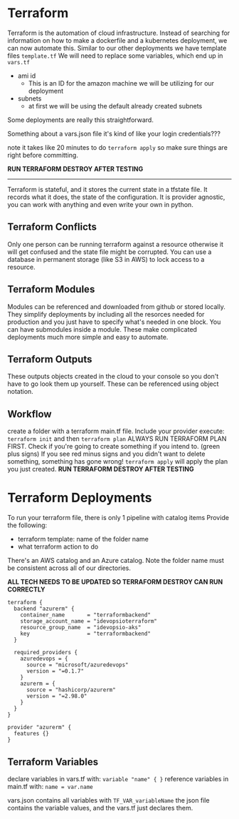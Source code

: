 # Terraform
Terraform is the automation of cloud infrastructure. 
Instead of searching for information on how to make a dockerfile and a kubernetes deployment, we can now automate this. 
Similar to our other deployments we have template files `template.tf` 
We will need to replace some variables, which end up in `vars.tf`
* ami id
  * This is an ID for the amazon machine we will be utilizing for our deployment
* subnets
  * at first we will be using the default already created subnets

Some deployments are really this straightforward.


Something about a vars.json file
it's kind of like your login credentials???

note it takes like 20 minutes to do `terraform apply` so make sure things are right before committing.

**RUN TERRAFORM DESTROY AFTER TESTING**

----------------

Terraform is stateful, and it stores the current state in a tfstate file.
It records what it does, the state of the configuration. 
It is provider agnostic, you can work with anything and even write your own in python.

## Terraform Conflicts
Only one person can be running terraform against a resource otherwise it will get confused and the state file might be corrupted.
You can use a database in permanent storage (like S3 in AWS) to lock access to a resource.

## Terraform Modules
Modules can be referenced and downloaded from github or stored locally.
They simplify deployments by including all the resorces needed for production and you just have to specify what's needed in one block. 
You can have submodules inside a module.
These make complicated deployments much more simple and easy to automate.

## Terraform Outputs
These outputs objects created in the cloud to your console so you don't have to go look them up yourself.
These can be referenced using object notation.

## Workflow
create a folder with a terraform main.tf file.
Include your provider
execute:
`terraform init`
and then
`terraform plan`
ALWAYS RUN TERRAFORM PLAN FIRST.
Check if you're going to create something if you intend to. (green plus signs)
If you see red minus signs and you didn't want to delete something, something has gone wrong!
`terraform apply` will apply the plan you just created.
**RUN TERRAFORM DESTROY AFTER TESTING**

# Terraform Deployments
To run your terraform file, there is only 1 pipeline with catalog items
Provide the following:
* terraform template: name of the folder name
* what terraform action to do

There's an AWS catalog and an Azure catalog.
Note the folder name must be consistent across all of our directories.

**ALL TECH NEEDS TO BE UPDATED SO TERRAFORM DESTROY CAN RUN CORRECTLY**

```
terraform {
  backend "azurerm" {
    container_name       = "terraformbackend"
    storage_account_name = "idevopsioterraform"
    resource_group_name  = "idevopsio-aks"
    key                  = "terraformbackend"
  }

  required_providers {
    azuredevops = {
      source = "microsoft/azuredevops"
      version = "=0.1.7"
    }
    azurerm = {
      source = "hashicorp/azurerm"
      version = "=2.98.0"
    }
  }
}

provider "azurerm" {
  features {}
}
```
## Terraform Variables
declare variables in vars.tf with:
`variable "name" { }`
reference variables in main.tf with:
`name = var.name`

vars.json contains all variables with `TF_VAR_variableName`
the json file contains the variable values, and the vars.tf just declares them.

